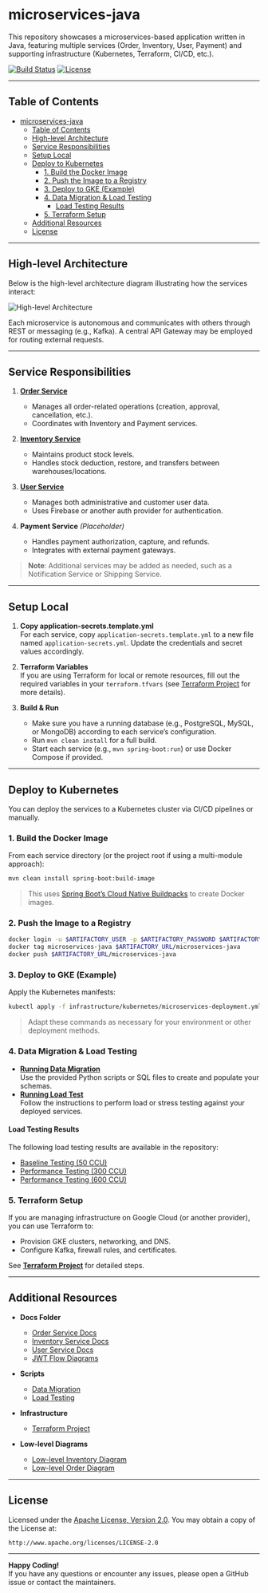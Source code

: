 # microservices-java

This repository showcases a microservices-based application written in Java, featuring multiple services (Order, Inventory, User, Payment) and supporting infrastructure (Kubernetes, Terraform, CI/CD, etc.).

[![Build Status](https://travis-ci.com/wuyichen24/microservices-patterns.svg?branch=master)](https://travis-ci.com/wuyichen24/microservices-patterns)
[![License](https://img.shields.io/badge/License-Apache%202.0-green.svg)](https://opensource.org/licenses/Apache-2.0)

---

## Table of Contents

- [microservices-java](#microservices-java)
  - [Table of Contents](#table-of-contents)
  - [High-level Architecture](#high-level-architecture)
  - [Service Responsibilities](#service-responsibilities)
  - [Setup Local](#setup-local)
  - [Deploy to Kubernetes](#deploy-to-kubernetes)
    - [1. Build the Docker Image](#1-build-the-docker-image)
    - [2. Push the Image to a Registry](#2-push-the-image-to-a-registry)
    - [3. Deploy to GKE (Example)](#3-deploy-to-gke-example)
    - [4. Data Migration \& Load Testing](#4-data-migration--load-testing)
      - [Load Testing Results](#load-testing-results)
    - [5. Terraform Setup](#5-terraform-setup)
  - [Additional Resources](#additional-resources)
  - [License](#license)

---

## High-level Architecture

Below is the high-level architecture diagram illustrating how the services interact:

![High-level Architecture](docs/high-level-arc.svg)

Each microservice is autonomous and communicates with others through REST or messaging (e.g., Kafka). A central API Gateway may be employed for routing external requests.

---

## Service Responsibilities

1. **[Order Service](docs/order-service.md)**  
   - Manages all order-related operations (creation, approval, cancellation, etc.).  
   - Coordinates with Inventory and Payment services.  

2. **[Inventory Service](docs/inventory-service.md)**  
   - Maintains product stock levels.  
   - Handles stock deduction, restore, and transfers between warehouses/locations.  

3. **[User Service](docs/user-service.md)**  
   - Manages both administrative and customer user data.  
   - Uses Firebase or another auth provider for authentication.  

4. **Payment Service** *(Placeholder)*  
   - Handles payment authorization, capture, and refunds.  
   - Integrates with external payment gateways.

> **Note**: Additional services may be added as needed, such as a Notification Service or Shipping Service.

---

## Setup Local

1. **Copy application-secrets.template.yml**  
   For each service, copy `application-secrets.template.yml` to a new file named `application-secrets.yml`. Update the credentials and secret values accordingly.

2. **Terraform Variables**  
   If you are using Terraform for local or remote resources, fill out the required variables in your `terraform.tfvars` (see [Terraform Project](infrastructure/terraform/gke-cluster/README.md) for more details).

3. **Build & Run**  
   - Make sure you have a running database (e.g., PostgreSQL, MySQL, or MongoDB) according to each service’s configuration.  
   - Run `mvn clean install` for a full build.  
   - Start each service (e.g., `mvn spring-boot:run`) or use Docker Compose if provided.

---

## Deploy to Kubernetes

You can deploy the services to a Kubernetes cluster via CI/CD pipelines or manually.

### 1. Build the Docker Image

From each service directory (or the project root if using a multi-module approach):

```bash
mvn clean install spring-boot:build-image
```

> This uses [Spring Boot’s Cloud Native Buildpacks](https://docs.spring.io/spring-boot/docs/current/reference/htmlsingle/#container-images) to create Docker images.

### 2. Push the Image to a Registry

```bash
docker login -u $ARTIFACTORY_USER -p $ARTIFACTORY_PASSWORD $ARTIFACTORY_URL
docker tag microservices-java $ARTIFACTORY_URL/microservices-java
docker push $ARTIFACTORY_URL/microservices-java
```

### 3. Deploy to GKE (Example)

Apply the Kubernetes manifests:

```bash
kubectl apply -f infrastructure/kubernetes/microservices-deployment.yml
```

> Adapt these commands as necessary for your environment or other deployment methods.

### 4. Data Migration & Load Testing

- **[Running Data Migration](scripts/data-migration/README.md)**  
  Use the provided Python scripts or SQL files to create and populate your schemas.
- **[Running Load Test](scripts/load-testing/README.md)**  
  Follow the instructions to perform load or stress testing against your deployed services.

#### Load Testing Results

The following load testing results are available in the repository:

- [Baseline Testing (50 CCU)](scripts/load-testing/result/baseline-testing-50-ccu.html)
- [Performance Testing (300 CCU)](scripts/load-testing/result/perfomace-ccu-300.html)
- [Performance Testing (600 CCU)](scripts/load-testing/result/perfomance-600-ccu.html)

### 5. Terraform Setup

If you are managing infrastructure on Google Cloud (or another provider), you can use Terraform to:

- Provision GKE clusters, networking, and DNS.
- Configure Kafka, firewall rules, and certificates.

See [**Terraform Project**](infrastructure/terraform/gke-cluster/README.md) for detailed steps.

---

## Additional Resources

- **Docs Folder**  
  - [Order Service Docs](docs/order-service.md)  
  - [Inventory Service Docs](docs/inventory-service.md)  
  - [User Service Docs](docs/user-service.md)  
  - [JWT Flow Diagrams](docs/jwt_flow.svg)

- **Scripts**  
  - [Data Migration](scripts/data-migration/README.md)  
  - [Load Testing](scripts/load-testing/README.md)

- **Infrastructure**  
  - [Terraform Project](infrastructure/terraform/gke-cluster/README.md)

- **Low-level Diagrams**  
  - [Low-level Inventory Diagram](docs/low-level-inventory-service.svg)  
  - [Low-level Order Diagram](docs/low-level-order-service.svg)

---

## License

Licensed under the [Apache License, Version 2.0](https://www.apache.org/licenses/LICENSE-2.0). You may obtain a copy of the License at:

```
http://www.apache.org/licenses/LICENSE-2.0
```

---  

**Happy Coding!**  
If you have any questions or encounter any issues, please open a GitHub issue or contact the maintainers.
```